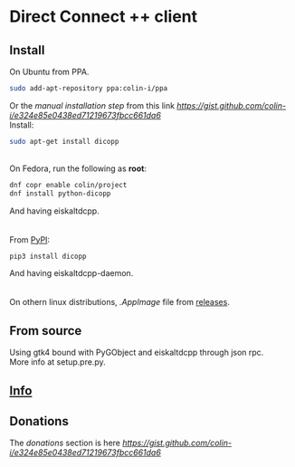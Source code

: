 # Direct Connect ++ client

## Install
On Ubuntu from PPA.
```sh
sudo add-apt-repository ppa:colin-i/ppa
```
Or the *manual installation step* from this link *https://gist.github.com/colin-i/e324e85e0438ed71219673fbcc661da6* \
Install:
```sh
sudo apt-get install dicopp
```
\
On Fedora, run the following as __root__:
```sh
dnf copr enable colin/project
dnf install python-dicopp
```
And having eiskaltdcpp.\
\
\
From [PyPI](https://pypi.org/project/dicopp):
```sh
pip3 install dicopp
```
And having eiskaltdcpp-daemon.\
\
\
On othern linux distributions, <i>.AppImage</i> file from [releases](https://github.com/colin-i/dico/releases).

## From source
Using gtk4 bound with PyGObject and eiskaltdcpp through json rpc.\
More info at setup.pre.py.

## [Info](https://github.com/colin-i/dico/blob/master/info.md)

## Donations
The *donations* section is here
*https://gist.github.com/colin-i/e324e85e0438ed71219673fbcc661da6*

